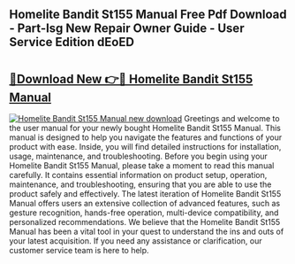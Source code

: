## Homelite Bandit St155 Manual Free Pdf Download - Part-Isg New Repair Owner Guide - User Service Edition dEoED

# <h2><a href="http://bc71164.oget.top/?id=Homelite+Bandit+St155+Manual">🔗Download New 👉🔴 Homelite Bandit St155 Manual</a></h2>

[![Homelite Bandit St155 Manual new download](https://i.imgur.com/5g1atiW.png)](http://bc71164.oget.top/?id=Homelite+Bandit+St155+Manual)
Greetings and welcome to the user manual for your newly bought Homelite Bandit St155 Manual. This manual is designed to help you navigate the features and functions of your product with ease. Inside, you will find detailed instructions for installation, usage, maintenance, and troubleshooting. Before you begin using your Homelite Bandit St155 Manual, please take a moment to read this manual carefully. It contains essential information on product setup, operation, maintenance, and troubleshooting, ensuring that you are able to use the product safely and effectively. The latest iteration of Homelite Bandit St155 Manual offers users an extensive collection of advanced features, such as gesture recognition, hands-free operation, multi-device compatibility, and personalized recommendations. We believe that the Homelite Bandit St155 Manual has been a vital tool in your quest to understand the ins and outs of your latest acquisition. If you need any assistance or clarification, our customer service team is here to help.
